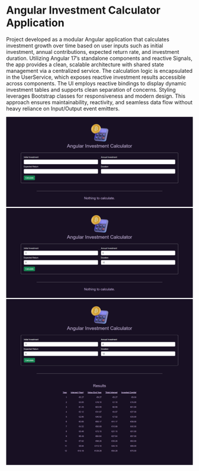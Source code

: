 # Angular Investment Calculator Application

Project developed as a modular Angular application that calculates investment growth over time based on user inputs such as initial investment, annual contributions, expected return rate, and investment duration. Utilizing Angular 17’s standalone components and reactive Signals, the app provides a clean, scalable architecture with shared state management via a centralized service. The calculation logic is encapsulated in the UserService, which exposes reactive investment results accessible across components. The UI employs reactive bindings to display dynamic investment tables and supports clean separation of concerns. Styling leverages Bootstrap classes for responsiveness and modern design. This approach ensures maintainability, reactivity, and seamless data flow without heavy reliance on Input/Output event emitters.

![Reference1](./readmefiles/calculator1.png)
![Reference2](./readmefiles/calculator2.png)
![Reference3](./readmefiles/calculator3.png)
